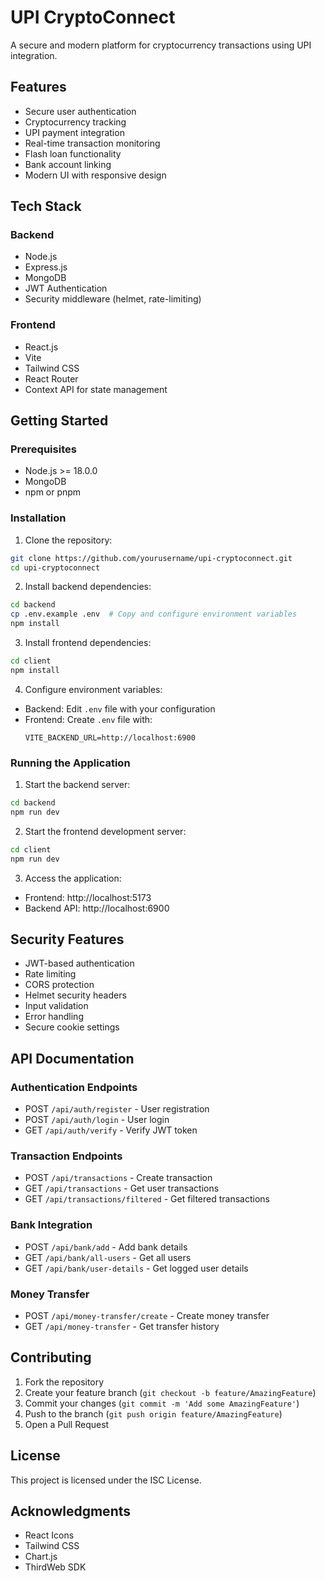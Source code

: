 # UPI CryptoConnect

A secure and modern platform for cryptocurrency transactions using UPI integration.

## Features

- Secure user authentication
- Cryptocurrency tracking
- UPI payment integration
- Real-time transaction monitoring
- Flash loan functionality
- Bank account linking
- Modern UI with responsive design

## Tech Stack

### Backend
- Node.js
- Express.js
- MongoDB
- JWT Authentication
- Security middleware (helmet, rate-limiting)

### Frontend
- React.js
- Vite
- Tailwind CSS
- React Router
- Context API for state management

## Getting Started

### Prerequisites

- Node.js >= 18.0.0
- MongoDB
- npm or pnpm

### Installation

1. Clone the repository:
```bash
git clone https://github.com/yourusername/upi-cryptoconnect.git
cd upi-cryptoconnect
```

2. Install backend dependencies:
```bash
cd backend
cp .env.example .env  # Copy and configure environment variables
npm install
```

3. Install frontend dependencies:
```bash
cd client
npm install
```

4. Configure environment variables:
- Backend: Edit `.env` file with your configuration
- Frontend: Create `.env` file with:
  ```
  VITE_BACKEND_URL=http://localhost:6900
  ```

### Running the Application

1. Start the backend server:
```bash
cd backend
npm run dev
```

2. Start the frontend development server:
```bash
cd client
npm run dev
```

3. Access the application:
- Frontend: http://localhost:5173
- Backend API: http://localhost:6900

## Security Features

- JWT-based authentication
- Rate limiting
- CORS protection
- Helmet security headers
- Input validation
- Error handling
- Secure cookie settings

## API Documentation

### Authentication Endpoints
- POST `/api/auth/register` - User registration
- POST `/api/auth/login` - User login
- GET `/api/auth/verify` - Verify JWT token

### Transaction Endpoints
- POST `/api/transactions` - Create transaction
- GET `/api/transactions` - Get user transactions
- GET `/api/transactions/filtered` - Get filtered transactions

### Bank Integration
- POST `/api/bank/add` - Add bank details
- GET `/api/bank/all-users` - Get all users
- GET `/api/bank/user-details` - Get logged user details

### Money Transfer
- POST `/api/money-transfer/create` - Create money transfer
- GET `/api/money-transfer` - Get transfer history

## Contributing

1. Fork the repository
2. Create your feature branch (`git checkout -b feature/AmazingFeature`)
3. Commit your changes (`git commit -m 'Add some AmazingFeature'`)
4. Push to the branch (`git push origin feature/AmazingFeature`)
5. Open a Pull Request

## License

This project is licensed under the ISC License.

## Acknowledgments

- React Icons
- Tailwind CSS
- Chart.js
- ThirdWeb SDK
